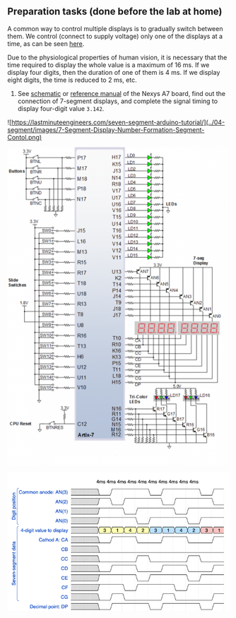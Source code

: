 ## Preparation tasks (done before the lab at home)

A common way to control multiple displays is to gradually switch between them. We control (connect to supply voltage) only one of the displays at a time, as can be seen [here](https://engineeringtutorial.com/seven-segment-display-working-principle/).

Due to the physiological properties of human vision, it is necessary that the time required to display the whole value is a maximum of 16&nbsp;ms. If we display four digits, then the duration of one of them is 4&nbsp;ms. If we display eight digits, the time is reduced to 2&nbsp;ms, etc.

1. See [schematic](https://github.com/tomas-fryza/Digital-electronics-1/blob/master/docs/nexys-a7-sch.pdf) or [reference manual](https://reference.digilentinc.com/reference/programmable-logic/nexys-a7/reference-manual) of the Nexys A7 board, find out the connection of 7-segment displays, and complete the signal timing to display four-digit value `3.142`.

  ![https://lastminuteengineers.com/seven-segment-arduino-tutorial/](../04-segment/images/7-Segment-Display-Number-Formation-Segment-Contol.png)
  
  ![Nexys](images/nexys.png)

  ![Timing of seven-segment display](images/wavedrom_7-segment-1.png)

 

